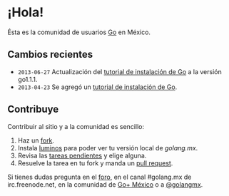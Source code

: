 # ¡Hola!

Ésta es la comunidad de usuarios [Go][] en México.

## Cambios recientes

* `2013-06-27` Actualización del [tutorial de instalación de Go][1] a la versión go1.1.1.
* `2013-04-23` Se agregó un [tutorial de instalación de Go][1].

## Contribuye

Contribuir al sitio y a la comunidad es sencillo:

1. Haz un [fork][2].
2. Instala [luminos][3] para poder ver tu versión local de *golang.mx*.
2. Revisa las [tareas pendientes][4] y elige alguna.
3. Resuelve la tarea en tu fork y manda un [pull request][5].

Si tienes dudas pregunta en el [foro][6], en el canal #golang.mx de
irc.freenode.net, en la comunidad de [Go+ México][7] o a [@golangmx][8].


[Go]: http://golang.org
[1]: http://golang.mx/tutoriales/como-instalar-golang
[2]: https://github.com/menteslibres/golang.mx
[3]: https://menteslibres.net/luminos
[4]: https://github.com/menteslibres/golang.mx/issues
[5]: https://help.github.com/articles/creating-a-pull-request
[6]: https://groups.google.com/forum/#!forum/golang-mx
[7]: https://plus.google.com/communities/110325783890611262108
[8]: https://twitter.com/golangmx

